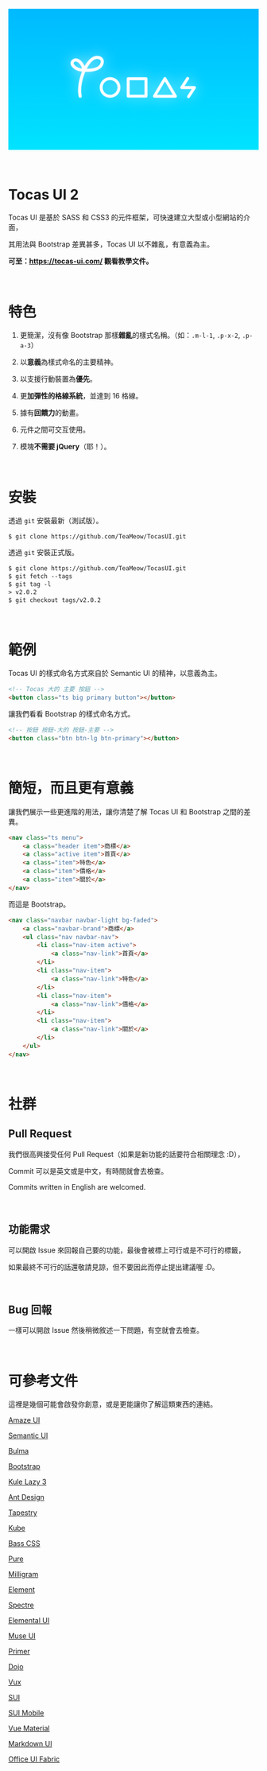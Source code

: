 <p align="center">
  <img src="tocas-og.png">
</p>

&nbsp;

# Tocas UI 2

Tocas UI 是基於 SASS 和 CSS3 的元件框架，可快速建立大型或小型網站的介面，

其用法與 Bootstrap 差異甚多，Tocas UI 以不雜亂，有意義為主。

**可至：https://tocas-ui.com/ 觀看教學文件。**

&nbsp;

# 特色

1. 更簡潔，沒有像 Bootstrap 那樣**雜亂**的樣式名稱。（如：`.m-l-1`, `.p-x-2`, `.p-a-3`）

2. 以**意義**為樣式命名的主要精神。 

3. 以支援行動裝置為**優先**。

4. 更**加彈性的格線系統**，並達到 16 格線。 

5. 據有**回饋力**的動畫。

6. 元件之間可交互使用。

7. 模塊**不需要 jQuery**（耶！）。

&nbsp;

# 安裝

透過 `git` 安裝最新（測試版）。

```
$ git clone https://github.com/TeaMeow/TocasUI.git
```

透過 `git` 安裝正式版。

```
$ git clone https://github.com/TeaMeow/TocasUI.git
$ git fetch --tags
$ git tag -l
> v2.0.2
$ git checkout tags/v2.0.2
```

&nbsp;

# 範例

Tocas UI 的樣式命名方式來自於 Semantic UI 的精神，以意義為主。

```html
<!-- Tocas 大的 主要 按鈕 -->
<button class="ts big primary button"></button>
```

讓我們看看 Bootstrap 的樣式命名方式。

```html
<!-- 按鈕 按鈕-大的 按鈕-主要 -->
<button class="btn btn-lg btn-primary"></button>
```

&nbsp;

# 簡短，而且更有意義

讓我們展示一些更進階的用法，讓你清楚了解 Tocas UI 和 Bootstrap 之間的差異。

```html
<nav class="ts menu">
    <a class="header item">商標</a>
    <a class="active item">首頁</a>
    <a class="item">特色</a>
    <a class="item">價格</a>
    <a class="item">關於</a>
</nav>
```

而這是 Bootstrap。

```html
<nav class="navbar navbar-light bg-faded">
    <a class="navbar-brand">商標</a>
    <ul class="nav navbar-nav">
        <li class="nav-item active">
            <a class="nav-link">首頁</a>
        </li>
        <li class="nav-item">
            <a class="nav-link">特色</a>
        </li>
        <li class="nav-item">
            <a class="nav-link">價格</a>
        </li>
        <li class="nav-item">
            <a class="nav-link">關於</a>
        </li>
    </ul>
</nav>
```

&nbsp;

# 社群

## Pull Request

我們很高興接受任何 Pull Request（如果是新功能的話要符合相關理念 :D），

Commit 可以是英文或是中文，有時間就會去檢查。

Commits written in English are welcomed.

&nbsp;

## 功能需求

可以開啟 Issue 來回報自己要的功能，最後會被標上可行或是不可行的標籤，

如果最終不可行的話還敬請見諒，但不要因此而停止提出建議喔 :D。

&nbsp;

## Bug 回報

一樣可以開啟 Issue 然後稍微敘述一下問題，有空就會去檢查。

&nbsp;

# 可參考文件

這裡是幾個可能會啟發你創意，或是更能讓你了解這類東西的連結。

[Amaze UI](http://amazeui.org/)

[Semantic UI](http://semantic-ui.com/)

[Bulma](http://bulma.io/)

[Bootstrap](http://v4-alpha.getbootstrap.com/)

[Kule Lazy 3](http://www.kule.tw/)

[Ant Design](http://ant.design/)

[Tapestry](http://tapestry.wisembly.com/)

[Kube](https://imperavi.com/kube/)

[Bass CSS](http://www.basscss.com/)

[Pure](http://purecss.io/)

[Milligram](https://milligram.github.io/)

[Element](http://element.eleme.io/)

[Spectre](https://picturepan2.github.io/spectre/)

[Elemental UI](http://elemental-ui.com/)

[Muse UI](https://museui.github.io/#/index)

[Primer](http://primercss.io/)

[Dojo](http://dojo.kickserv.com/)

[Vux](https://vux.li/#!/)

[SUI](http://sui.taobao.org/sui/docs/)

[SUI Mobile](https://github.com/sdc-alibaba/SUI-Mobile)

[Vue Material](https://vuematerial.github.io)

[Markdown UI](https://jjuliano.github.io/markdown-ui/)

[Office UI Fabric](http://dev.office.com/fabric#/components)

